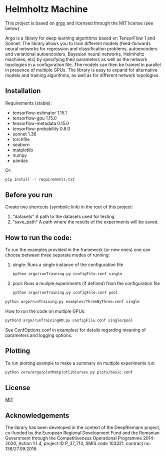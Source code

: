 # Helmholtz Machine
This project is based on [argo](https://github.com/rist-ro/argo) and licensed through the MIT license (see below).

Argo is a library for deep learning algorithms based on TensorFlow 1 and Sonnet. The library allows you to train different models (feed-forwards neural networks for regression and classification problems, autoencoders and variational autoencoders, Bayesian neural networks, Helmholtz machines, etc) by specifying their parameters as well as the network topologies in a configuration file. The models can then be trained in parallel in presence of multiple GPUs. The library is easy to expand for alternative models and training algorithms, as well as for different network topologies. 


## Installation

Requirements (stable):
* tensorflow-estimator     1.15.1   
* tensorflow-gpu           1.15.0   
* tensorflow-metadata      0.15.0   
* tensorflow-probability   0.8.0    
* sonnet 1.36
* torchfile
* seaborn     
* matplotlib
* numpy
* pandas

Or:
```bash
pip install -r requirements.txt
```

## Before you run 
Create two shortcuts (symbolic link) in the root of this project:
1. "datasets" 
A path to the datasets used for testing
1. "save_path"
A path where the results of the experiments will be saved.

## How to run the code:
To run the examples provided in the framework (or new ones) one can choose between three separate modes of running:

1. single:
Runs a single instance of the configuration file
    ```bash
    python argo/runTraining.py configFile.conf single
    ```
1. pool:
Runs a muliple experiments (if defined) from the configuration file
    ```bash
    python argo/runTraining.py configFile.conf pool
    ```

```bash
python argo/runTraining.py examples/ThreeByThree.conf single
```

How to run the code on multiple GPUs:
```bash
python3 argo/runTrainingHM.py configFile.conf single/pool
 ```
 
See ConfOptions.conf in examples/ for details regarding meaning of
parameters and logging options.

## Plotting
To run plotting example to make a summary on multiple experiments run:

```bash
python core/argo/plotMatplotlibCurves.py plots/basic.conf
```

## License
[MIT](https://choosealicense.com/licenses/mit/)

## Acknowledgements
The library has been developed in the context of the DeepRiemann project, co-funded by the European Regional Development Fund and the Romanian Government
through the Competitiveness Operational Programme 2014-2020, Action 1.1.4, project ID P_37_714, SMIS code 103321, contract no. 136/27.09.2016.

